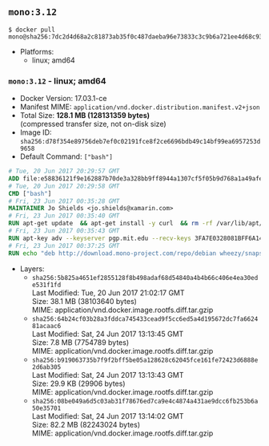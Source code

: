 ## `mono:3.12`

```console
$ docker pull mono@sha256:7dc2d4d68a2c81873ab35f0c487daeba96e73833c3c9b6a721ee4d68c93912c6
```

-	Platforms:
	-	linux; amd64

### `mono:3.12` - linux; amd64

-	Docker Version: 17.03.1-ce
-	Manifest MIME: `application/vnd.docker.distribution.manifest.v2+json`
-	Total Size: **128.1 MB (128131359 bytes)**  
	(compressed transfer size, not on-disk size)
-	Image ID: `sha256:d78f354e89756deb7ef0c02191fce8f2ce6696bdb49c14bf99ea6957253d9658`
-	Default Command: `["bash"]`

```dockerfile
# Tue, 20 Jun 2017 20:29:57 GMT
ADD file:e58836121f9e162887b70de3a328bb9ff8944a1307cf5f05b9d768a1a49afe60 in / 
# Tue, 20 Jun 2017 20:29:58 GMT
CMD ["bash"]
# Fri, 23 Jun 2017 00:35:28 GMT
MAINTAINER Jo Shields <jo.shields@xamarin.com>
# Fri, 23 Jun 2017 00:35:40 GMT
RUN apt-get update 	&& apt-get install -y curl 	&& rm -rf /var/lib/apt/lists/*
# Fri, 23 Jun 2017 00:35:43 GMT
RUN apt-key adv --keyserver pgp.mit.edu --recv-keys 3FA7E0328081BFF6A14DA29AA6A19B38D3D831EF
# Fri, 23 Jun 2017 00:37:25 GMT
RUN echo "deb http://download.mono-project.com/repo/debian wheezy/snapshots/3.12.0 main" > /etc/apt/sources.list.d/mono-xamarin.list         && echo "deb http://download.mono-project.com/repo/debian 312-security main" >> /etc/apt/sources.list.d/mono-xamarin.list 	&& apt-get update 	&& apt-get install -y mono-devel ca-certificates-mono fsharp mono-vbnc nuget 	&& rm -rf /var/lib/apt/lists/*
```

-	Layers:
	-	`sha256:5b825a4651ef2855128f8b498adaf68d54840a4b4b66c406e4ea30ede531f1fd`  
		Last Modified: Tue, 20 Jun 2017 21:02:17 GMT  
		Size: 38.1 MB (38103640 bytes)  
		MIME: application/vnd.docker.image.rootfs.diff.tar.gzip
	-	`sha256:64b24cf03b28a3fddca745433cead9f5cc6ed5a4d195672dc7fa662481acaac6`  
		Last Modified: Sat, 24 Jun 2017 13:13:45 GMT  
		Size: 7.8 MB (7754789 bytes)  
		MIME: application/vnd.docker.image.rootfs.diff.tar.gzip
	-	`sha256:b919063735b7f9f2bff5be05a128628c62045fce161fe72423d6888e2d6ab305`  
		Last Modified: Sat, 24 Jun 2017 13:13:43 GMT  
		Size: 29.9 KB (29906 bytes)  
		MIME: application/vnd.docker.image.rootfs.diff.tar.gzip
	-	`sha256:08be049a6d5c03ab31f78676ed7ca9e4c4874a431ae9dcc6fb253b6a50e35701`  
		Last Modified: Sat, 24 Jun 2017 13:14:02 GMT  
		Size: 82.2 MB (82243024 bytes)  
		MIME: application/vnd.docker.image.rootfs.diff.tar.gzip
